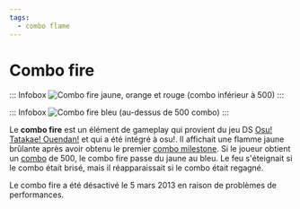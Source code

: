 ```yaml
---
tags:
  - combo flame
---
```


# Combo fire

::: Infobox
![](img/combo-fire.jpg "Combo fire jaune, orange et rouge (combo inférieur à 500)")
:::

::: Infobox
![](img/blue-combo-fire.jpg "Combo fire bleu (au-dessus de 500 combo)")
:::

Le **combo fire** est un élément de gameplay qui provient du jeu DS [Osu! Tatakae! Ouendan!](/wiki/iNiS_games) et qui a été intégré à osu!. Il affichait une flamme jaune brûlante après avoir obtenu le premier [combo milestone](/wiki/Gameplay/Combo_milestone). Si le joueur obtient un [combo](/wiki/Gameplay/Combo_(score_multiplier)) de 500, le combo fire passe du jaune au bleu. Le feu s'éteignait si le combo était brisé, mais il réapparaissait si le combo était regagné.

Le combo fire a été désactivé le 5 mars 2013 en raison de problèmes de performances.
